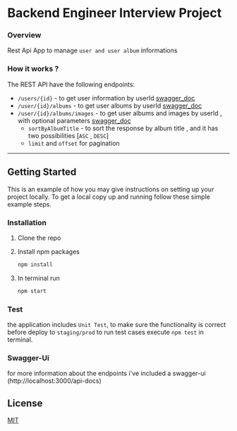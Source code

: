 # Backend Engineer Interview Project

### **Overview**

Rest Api App to manage `user and user album` informations

### **How it works ?**

The REST API have the following endpoints:
- `/users/{id}` - to get user information by userId [swagger_doc](http://localhost:3000/api-docs/#/Users/get_users__id_)
- `/user/{id}/albums` - to get user albums by userId [swagger_doc](http://localhost:3000/api-docs/#/Users/get_users__id__albums)
- `/user/{id}/albums/images` - to get user albums and images by userId , with optional parameters [swagger_doc](http://localhost:3000/api-docs/#/Users/get_users__id__albums_images)
    - `sortByAlbumTitle` - to sort the response by album title , and it has two possibilities [`ASC` , `DESC`]
    - `limit` and `offset` for pagination 

-----


<!-- GETTING STARTED -->
## Getting Started

This is an example of how you may give instructions on setting up your project locally.
To get a local copy up and running follow these simple example steps.

### Installation

1. Clone the repo

2. Install npm packages
   ```sh
   npm install
   ```
3. In terminal run
   ```sh
   npm start
   ```

### Test
the application includes `Unit Test`, to make sure the functionality is correct before deploy to `staging/prod`
to run test cases execute `npm test` in terminal.

### Swagger-Ui
for more information about the endpoints i've included a swagger-ui (http://localhost:3000/api-docs)

## License
[MIT](https://choosealicense.com/licenses/mit/)
